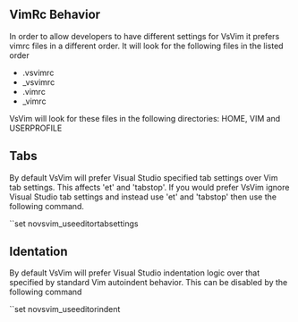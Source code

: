 ## VimRc Behavior

In order to allow developers to have different settings for VsVim it prefers vimrc files in a different order.  It will look for the following files in the listed order

* .vsvimrc
* _vsvimrc
* .vimrc
* _vimrc

VsVim will look for these files in the following directories: HOME, VIM and USERPROFILE

## Tabs

By default VsVim will prefer Visual Studio specified tab settings over Vim tab settings.  This affects 'et' and 'tabstop'.  If you would prefer VsVim ignore Visual Studio tab settings and instead use 'et' and 'tabstop' then use the following command.

``set novsvim_useeditortabsettings

## Identation

By default VsVim will prefer Visual Studio indentation logic over that specified by standard Vim autoindent behavior.  This can be disabled by the following command

``set novsvim_useeditorindent
